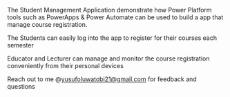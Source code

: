 The Student Management Application demonstrate how Power Platform tools such as PowerApps & Power Automate can be used to build a app that manage course registration.

The Students can easily log into the app to register for their courses each semester

Educator and Lecturer can manage and monitor the course registration conveniently from their personal devices

Reach out to me @yusufoluwatobi21@gmail.com for feedback and questions
